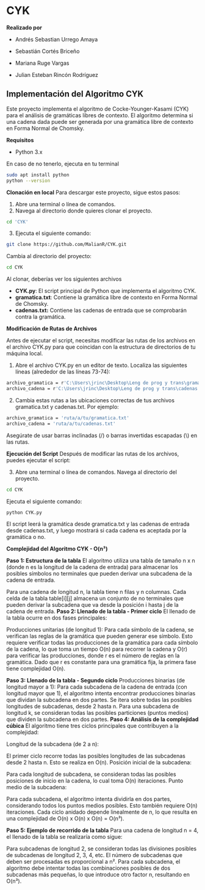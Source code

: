 # CYK

**Realizado por**

- Andrés Sebastian Urrego Amaya

- Sebastián Cortés Briceño

- Mariana Ruge Vargas

- Julian Esteban Rincón Rodríguez


## Implementación del Algoritmo CYK

Este proyecto implementa el algoritmo de Cocke-Younger-Kasami (CYK) para el análisis de gramáticas libres de contexto. El algoritmo determina si una cadena dada puede ser generada por una gramática libre de contexto en Forma Normal de Chomsky.


**Requisitos**

- Python 3.x

En caso de no tenerlo, ejecuta en tu terminal

```bash
sudo apt install python
python --version
```


**Clonación en local**
Para descargar este proyecto, sigue estos pasos:

1. Abre una terminal o línea de comandos.
2. Navega al directorio donde quieres clonar el proyecto.
```bash
cd 'CYK'
```

3. Ejecuta el siguiente comando:
```bash
git clone https://github.com/MalianR/CYK.git
```

Cambia al directorio del proyecto:
```bash
cd CYK
```
Al clonar, deberías ver los siguientes archivos
- **CYK.py**: El script principal de Python que implementa el algoritmo CYK.
- **gramatica.txt**: Contiene la gramática libre de contexto en Forma Normal de Chomsky.
- **cadenas.txt:** Contiene las cadenas de entrada que se comprobarán contra la gramática.

**Modificación de Rutas de Archivos**

Antes de ejecutar el script, necesitas modificar las rutas de los archivos en el archivo CYK.py para que coincidan con la estructura de directorios de tu máquina local.

1. Abre el archivo CYK.py en un editor de texto.
Localiza las siguientes líneas (alrededor de las líneas 73-74):
```bash
archivo_gramatica = r'C:\Users\jrinc\Desktop\Leng de prog y trans\gramatica.txt'
archivo_cadena = r'C:\Users\jrinc\Desktop\Leng de prog y trans\cadenas.txt'
```

2. Cambia estas rutas a las ubicaciones correctas de tus archivos gramatica.txt y cadenas.txt. Por ejemplo:
```bash
archivo_gramatica = 'ruta/a/tu/gramatica.txt'
archivo_cadena = 'ruta/a/tu/cadenas.txt'
```
Asegúrate de usar barras inclinadas (/) o barras invertidas escapadas (\\) en las rutas.

**Ejecución del Script**
Después de modificar las rutas de los archivos, puedes ejecutar el script:

3. Abre una terminal o línea de comandos.
Navega al directorio del proyecto.
```bash
cd CYK
```
Ejecuta el siguiente comando:
```bash
python CYK.py
```

El script leerá la gramática desde gramatica.txt y las cadenas de entrada desde cadenas.txt, y luego mostrará si cada cadena es aceptada por la gramática o no.

**Complejidad del Algoritmo CYK - O(n³)**

**Paso 1: Estructura de la tabla**
El algoritmo utiliza una tabla de tamaño n x n (donde n es la longitud de la cadena de entrada) para almacenar los posibles símbolos no terminales que pueden derivar una subcadena de la cadena de entrada.

Para una cadena de longitud n, la tabla tiene n filas y n columnas.
Cada celda de la tabla table[i][j] almacena un conjunto de no terminales que pueden derivar la subcadena que va desde la posición i hasta j de la cadena de entrada.
**Paso 2: Llenado de la tabla - Primer ciclo**
El llenado de la tabla ocurre en dos fases principales:

Producciones unitarias (de longitud 1):
Para cada símbolo de la cadena, se verifican las reglas de la gramática que pueden generar ese símbolo.
Esto requiere verificar todas las producciones de la gramática para cada símbolo de la cadena, lo que toma un tiempo O(n) para recorrer la cadena y O(r) para verificar las producciones, donde r es el número de reglas en la gramática.
Dado que r es constante para una gramática fija, la primera fase tiene complejidad O(n).

**Paso 3: Llenado de la tabla - Segundo ciclo**
Producciones binarias (de longitud mayor a 1):
Para cada subcadena de la cadena de entrada (con longitud mayor que 1), el algoritmo intenta encontrar producciones binarias que dividan la subcadena en dos partes.
Se itera sobre todas las posibles longitudes de subcadenas, desde 2 hasta n. Para una subcadena de longitud k, se consideran todas las posibles particiones (puntos medios) que dividen la subcadena en dos partes.
**Paso 4: Análisis de la complejidad cúbica**
El algoritmo tiene tres ciclos principales que contribuyen a la complejidad:

Longitud de la subcadena (de 2 a n):

El primer ciclo recorre todas las posibles longitudes de las subcadenas desde 2 hasta n. Esto se realiza en O(n).
Posición inicial de la subcadena:

Para cada longitud de subcadena, se consideran todas las posibles posiciones de inicio en la cadena, lo cual toma O(n) iteraciones.
Punto medio de la subcadena:

Para cada subcadena, el algoritmo intenta dividirla en dos partes, considerando todos los puntos medios posibles. Esto también requiere O(n) iteraciones.
Cada ciclo anidado depende linealmente de n, lo que resulta en una complejidad de O(n) x O(n) x O(n) = O(n³).

**Paso 5: Ejemplo de recorrido de la tabla**
Para una cadena de longitud n = 4, el llenado de la tabla se realizaría como sigue:

Para subcadenas de longitud 2, se consideran todas las divisiones posibles de subcadenas de longitud 2, 3, 4, etc.
El número de subcadenas que deben ser procesadas es proporcional a n².
Para cada subcadena, el algoritmo debe intentar todas las combinaciones posibles de dos subcadenas más pequeñas, lo que introduce otro factor n, resultando en O(n³).
